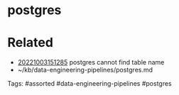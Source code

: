 # postgres

# Related
- [20221003151285](/zet/20221003151285/README.md) postgres cannot find table name
- ~/kb/data-engineering-pipelines/postgres.md

Tags:
    #assorted #data-engineering-pipelines #postgres
